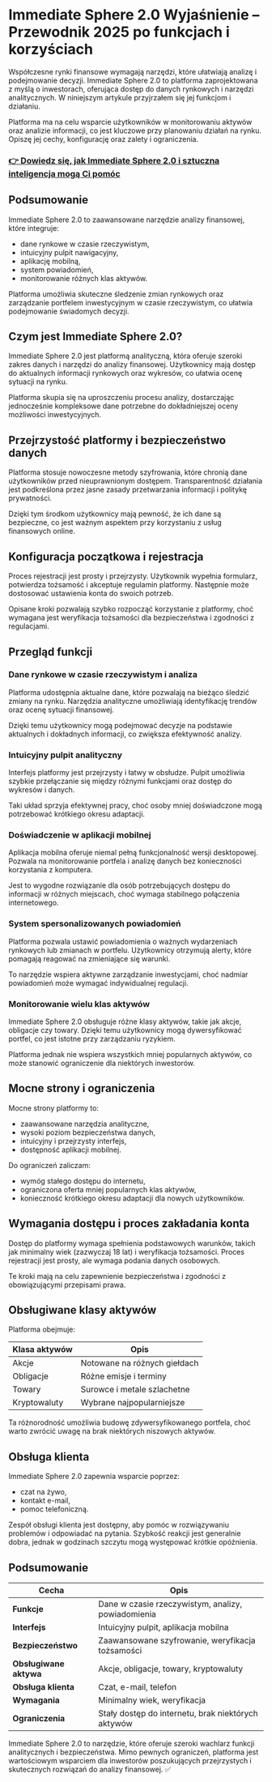 # Immediate Sphere 2.0 Wyjaśnienie – Przewodnik 2025 po funkcjach i korzyściach
 

Współczesne rynki finansowe wymagają narzędzi, które ułatwiają analizę i podejmowanie decyzji. Immediate Sphere 2.0 to platforma zaprojektowana z myślą o inwestorach, oferująca dostęp do danych rynkowych i narzędzi analitycznych. W niniejszym artykule przyjrzałem się jej funkcjom i działaniu.

Platforma ma na celu wsparcie użytkowników w monitorowaniu aktywów oraz analizie informacji, co jest kluczowe przy planowaniu działań na rynku. Opiszę jej cechy, konfigurację oraz zalety i ograniczenia.

### [👉 Dowiedz się, jak Immediate Sphere 2.0 i sztuczna inteligencja mogą Ci pomóc](https://tinyurl.com/bdzxuruu)
## Podsumowanie

Immediate Sphere 2.0 to zaawansowane narzędzie analizy finansowej, które integruje:

- dane rynkowe w czasie rzeczywistym,
- intuicyjny pulpit nawigacyjny,
- aplikację mobilną,
- system powiadomień,
- monitorowanie różnych klas aktywów.

Platforma umożliwia skuteczne śledzenie zmian rynkowych oraz zarządzanie portfelem inwestycyjnym w czasie rzeczywistym, co ułatwia podejmowanie świadomych decyzji.

## Czym jest Immediate Sphere 2.0?

Immediate Sphere 2.0 jest platformą analityczną, która oferuje szeroki zakres danych i narzędzi do analizy finansowej. Użytkownicy mają dostęp do aktualnych informacji rynkowych oraz wykresów, co ułatwia ocenę sytuacji na rynku.

Platforma skupia się na uproszczeniu procesu analizy, dostarczając jednocześnie kompleksowe dane potrzebne do dokładniejszej oceny możliwości inwestycyjnych.

## Przejrzystość platformy i bezpieczeństwo danych

Platforma stosuje nowoczesne metody szyfrowania, które chronią dane użytkowników przed nieuprawnionym dostępem. Transparentność działania jest podkreślona przez jasne zasady przetwarzania informacji i politykę prywatności.

Dzięki tym środkom użytkownicy mają pewność, że ich dane są bezpieczne, co jest ważnym aspektem przy korzystaniu z usług finansowych online.

## Konfiguracja początkowa i rejestracja

Proces rejestracji jest prosty i przejrzysty. Użytkownik wypełnia formularz, potwierdza tożsamość i akceptuje regulamin platformy. Następnie może dostosować ustawienia konta do swoich potrzeb.

Opisane kroki pozwalają szybko rozpocząć korzystanie z platformy, choć wymagana jest weryfikacja tożsamości dla bezpieczeństwa i zgodności z regulacjami.

## Przegląd funkcji

### Dane rynkowe w czasie rzeczywistym i analiza

Platforma udostępnia aktualne dane, które pozwalają na bieżąco śledzić zmiany na rynku. Narzędzia analityczne umożliwiają identyfikację trendów oraz ocenę sytuacji finansowej.

Dzięki temu użytkownicy mogą podejmować decyzje na podstawie aktualnych i dokładnych informacji, co zwiększa efektywność analizy.

### Intuicyjny pulpit analityczny

Interfejs platformy jest przejrzysty i łatwy w obsłudze. Pulpit umożliwia szybkie przełączanie się między różnymi funkcjami oraz dostęp do wykresów i danych.

Taki układ sprzyja efektywnej pracy, choć osoby mniej doświadczone mogą potrzebować krótkiego okresu adaptacji.

### Doświadczenie w aplikacji mobilnej

Aplikacja mobilna oferuje niemal pełną funkcjonalność wersji desktopowej. Pozwala na monitorowanie portfela i analizę danych bez konieczności korzystania z komputera.

Jest to wygodne rozwiązanie dla osób potrzebujących dostępu do informacji w różnych miejscach, choć wymaga stabilnego połączenia internetowego.

### System spersonalizowanych powiadomień

Platforma pozwala ustawić powiadomienia o ważnych wydarzeniach rynkowych lub zmianach w portfelu. Użytkownicy otrzymują alerty, które pomagają reagować na zmieniające się warunki.

To narzędzie wspiera aktywne zarządzanie inwestycjami, choć nadmiar powiadomień może wymagać indywidualnej regulacji.

### Monitorowanie wielu klas aktywów

Immediate Sphere 2.0 obsługuje różne klasy aktywów, takie jak akcje, obligacje czy towary. Dzięki temu użytkownicy mogą dywersyfikować portfel, co jest istotne przy zarządzaniu ryzykiem.

Platforma jednak nie wspiera wszystkich mniej popularnych aktywów, co może stanowić ograniczenie dla niektórych inwestorów.

## Mocne strony i ograniczenia

Mocne strony platformy to:

- zaawansowane narzędzia analityczne,
- wysoki poziom bezpieczeństwa danych,
- intuicyjny i przejrzysty interfejs,
- dostępność aplikacji mobilnej.

Do ograniczeń zaliczam:

- wymóg stałego dostępu do internetu,
- ograniczona oferta mniej popularnych klas aktywów,
- konieczność krótkiego okresu adaptacji dla nowych użytkowników.

## Wymagania dostępu i proces zakładania konta

Dostęp do platformy wymaga spełnienia podstawowych warunków, takich jak minimalny wiek (zazwyczaj 18 lat) i weryfikacja tożsamości. Proces rejestracji jest prosty, ale wymaga podania danych osobowych.

Te kroki mają na celu zapewnienie bezpieczeństwa i zgodności z obowiązującymi przepisami prawa.

## Obsługiwane klasy aktywów

Platforma obejmuje:

| Klasa aktywów  | Opis                          |
|----------------|-------------------------------|
| Akcje          | Notowane na różnych giełdach  |
| Obligacje      | Różne emisje i terminy        |
| Towary         | Surowce i metale szlachetne   |
| Kryptowaluty   | Wybrane najpopularniejsze      |

Ta różnorodność umożliwia budowę zdywersyfikowanego portfela, choć warto zwrócić uwagę na brak niektórych niszowych aktywów.

## Obsługa klienta

Immediate Sphere 2.0 zapewnia wsparcie poprzez:

- czat na żywo,
- kontakt e-mail,
- pomoc telefoniczną.

Zespół obsługi klienta jest dostępny, aby pomóc w rozwiązywaniu problemów i odpowiadać na pytania. Szybkość reakcji jest generalnie dobra, jednak w godzinach szczytu mogą występować krótkie opóźnienia.

## Podsumowanie

| Cecha                            | Opis                                             |
|---------------------------------|--------------------------------------------------|
| **Funkcje**                     | Dane w czasie rzeczywistym, analizy, powiadomienia |
| **Interfejs**                   | Intuicyjny pulpit, aplikacja mobilna             |
| **Bezpieczeństwo**              | Zaawansowane szyfrowanie, weryfikacja tożsamości |
| **Obsługiwane aktywa**          | Akcje, obligacje, towary, kryptowaluty           |
| **Obsługa klienta**             | Czat, e-mail, telefon                             |
| **Wymagania**                   | Minimalny wiek, weryfikacja                       |
| **Ograniczenia**                | Stały dostęp do internetu, brak niektórych aktywów|

Immediate Sphere 2.0 to narzędzie, które oferuje szeroki wachlarz funkcji analitycznych i bezpieczeństwa. Mimo pewnych ograniczeń, platforma jest wartościowym wsparciem dla inwestorów poszukujących przejrzystych i skutecznych rozwiązań do analizy finansowej. ✅